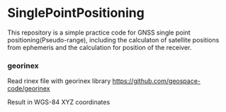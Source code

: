 # SinglePointPositioning
This repository is a simple practice code for GNSS single point positioning(Pseudo-range), including the calculaton of satellite positions from ephemeris and the calculation for position of the receiver.

### georinex
Read rinex file with georinex library
https://github.com/geospace-code/georinex

Result in WGS-84 XYZ coordinates

